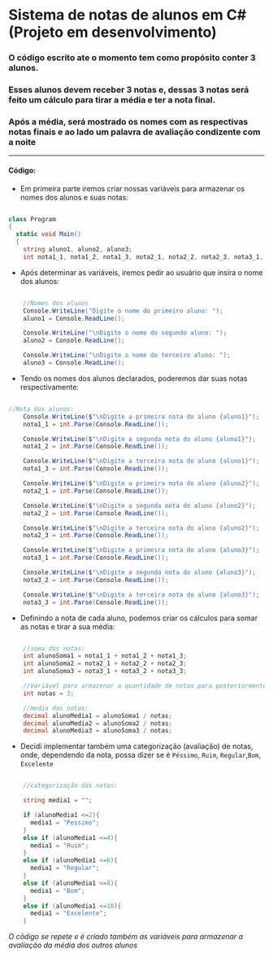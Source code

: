 # Sistema de notas de alunos em C# (Projeto em desenvolvimento)

### O código escrito ate o momento tem como propósito conter 3 alunos. 
### Esses alunos devem receber 3 notas e, dessas 3 notas será feito um cálculo para tirar a média e ter a nota final.
### Após a média, será mostrado os nomes com as respectivas notas finais e ao lado um palavra de avaliação condizente com a noite

---

#### Código:

- Em primeira parte iremos criar nossas variáveis para armazenar os nomes dos alunos e suas notas:

~~~csharp

class Program
{
  static void Main()
  {
    string aluno1, aluno2, aluno3;
    int nota1_1, nota1_2, nota1_3, nota2_1, nota2_2, nota2_3, nota3_1, nota3_2, nota3_3;

~~~

- Após determinar as variáveis, iremos pedir ao usuário que insira o nome dos alunos:

~~~csharp

    //Nomes dos alunos
    Console.WriteLine("Digite o nome do primeiro aluno: ");
    aluno1 = Console.ReadLine();

    Console.WriteLine("\nDigite o nome do segundo aluno: ");
    aluno2 = Console.ReadLine(); 

    Console.WriteLine("\nDigite o nome do terceiro aluno: ");
    aluno3 = Console.ReadLine();

~~~

- Tendo os nomes dos alunos declarados, poderemos dar suas notas respectivamente:

~~~csharp

//Nota dos alunos:
    Console.WriteLine($"\nDigite a primeira nota do aluno {aluno1}");
    nota1_1 = int.Parse(Console.ReadLine());

    Console.WriteLine($"\nDigite a segunda nota do aluno {aluno1}");
    nota1_2 = int.Parse(Console.ReadLine());

    Console.WriteLine($"\nDigite a terceira nota do aluno {aluno1}");
    nota1_3 = int.Parse(Console.ReadLine());

    Console.WriteLine($"\nDigite a primeira nota do aluno {aluno2}");
    nota2_1 = int.Parse(Console.ReadLine());

    Console.WriteLine($"\nDigite a segunda nota do aluno {aluno2}");
    nota2_2 = int.Parse(Console.ReadLine());

    Console.WriteLine($"\nDigite a terceira nota do aluno {aluno2}");
    nota2_3 = int.Parse(Console.ReadLine());

    Console.WriteLine($"\nDigite a primeira nota do aluno {aluno3}");
    nota3_1 = int.Parse(Console.ReadLine());

    Console.WriteLine($"\nDigite a segunda nota do aluno {aluno3}");
    nota3_2 = int.Parse(Console.ReadLine());

    Console.WriteLine($"\nDigite a terceira nota do aluno {aluno3}");
    nota3_3 = int.Parse(Console.ReadLine());

~~~

- Definindo a nota de cada aluno, podemos criar os cálculos para somar as notas e tirar a sua média:

~~~csharp

    //soma das notas:
    int alunoSoma1 = nota1_1 + nota1_2 + nota1_3;
    int alunoSoma2 = nota2_1 + nota2_2 + nota2_3;
    int alunoSoma3 = nota3_1 + nota3_2 + nota3_3;

    //Variável para armazenar a quantidade de notas para posteriormente obter a média
    int notas = 3;

    //media das notas:
    decimal alunoMedia1 = alunoSoma1 / notas;
    decimal alunoMedia2 = alunoSoma2 / notas;
    decimal alunoMedia3 = alunoSoma3 / notas;

~~~

- Decidi implementar também uma categorização (avaliação) de notas, onde, dependendo da nota, possa dizer se é ` Péssimo `, `Ruim`, `Regular`,`Bom`, `Excelente`

~~~csharp

    //categorização das notas:

    string media1 = "";

    if (alunoMedia1 <=2){
      media1 = "Pessimo";
    }
    else if (alunoMedia1 <=4){
      media1 = "Ruim";
    }
    else if (alunoMedia1 <=6){
      media1 = "Regular";
    }
    else if (alunoMedia1 <=8){
      media1 = "Bom";
    }
    else if (alunoMedia1 <=10){
      media1 = "Excelente";
    }

~~~

*_O código se repete e é criado também as variáveis para armazenar a avaliação da média dos outros alunos_*